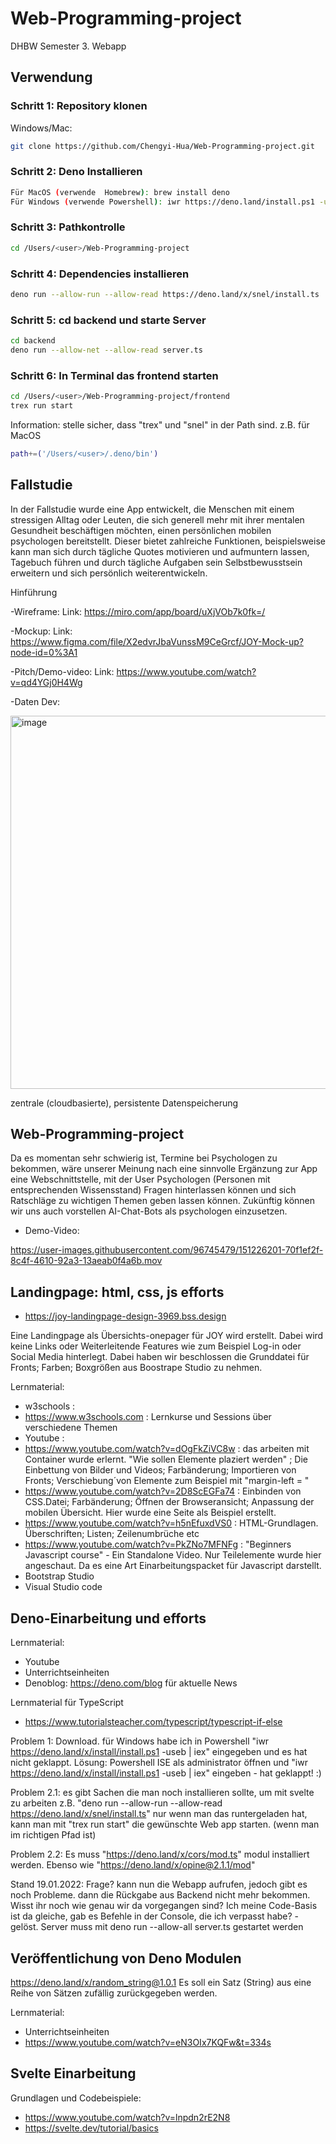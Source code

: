 # Web-Programming-project
DHBW Semester 3. Webapp 

## Verwendung
### Schritt 1: Repository klonen 
Windows/Mac:
```bash
git clone https://github.com/Chengyi-Hua/Web-Programming-project.git
```
### Schritt 2: Deno Installieren

```bash
Für MacOS (verwende  Homebrew): brew install deno
Für Windows (verwende Powershell): iwr https://deno.land/install.ps1 -useb | iex
```
### Schritt 3: Pathkontrolle 
```bash
cd /Users/<user>/Web-Programming-project
```
### Schritt 4: Dependencies installieren
```bash
deno run --allow-run --allow-read https://deno.land/x/snel/install.ts
```
### Schritt 5: cd backend und starte Server
```bash
cd backend
deno run --allow-net --allow-read server.ts
```
### Schritt 6: In Terminal das frontend starten
```bash
cd /Users/<user>/Web-Programming-project/frontend
trex run start
```
Information: stelle sicher, dass "trex" und "snel" in der Path sind. z.B. für MacOS
```bash
path+=('/Users/<user>/.deno/bin')
```  


## Fallstudie
In der Fallstudie wurde eine App entwickelt, die Menschen mit einem stressigen Alltag oder Leuten, die sich generell mehr mit ihrer mentalen Gesundheit beschäftigen möchten, einen persönlichen mobilen psychologen bereitstellt. Dieser bietet zahlreiche Funktionen, beispielsweise kann man sich durch tägliche Quotes motivieren und aufmuntern lassen, Tagebuch führen und durch tägliche Aufgaben sein Selbstbewusstsein erweitern und sich persönlich weiterentwickeln.

Hinführung

-Wireframe:
Link: https://miro.com/app/board/uXjVOb7k0fk=/

-Mockup:
Link: https://www.figma.com/file/X2edvrJbaVunssM9CeGrcf/JOY-Mock-up?node-id=0%3A1

-Pitch/Demo-video:
Link: https://www.youtube.com/watch?v=qd4YGj0H4Wg

-Daten Dev: 

<img width="597" alt="image" src="https://user-images.githubusercontent.com/96745479/149769309-337efd8d-b5aa-4a86-8e03-869d0a65ccb9.png">

zentrale (cloudbasierte), persistente Datenspeicherung




## Web-Programming-project
Da es momentan sehr schwierig ist, Termine bei Psychologen zu bekommen, wäre unserer Meinung nach eine sinnvolle Ergänzung zur App eine Webschnittstelle, mit der User Psychologen (Personen mit entsprechenden Wissensstand) Fragen hinterlassen können und sich Ratschläge zu wichtigen Themen geben lassen können. Zukünftig können wir uns auch vorstellen AI-Chat-Bots als psychologen einzusetzen.

- Demo-Video: 


https://user-images.githubusercontent.com/96745479/151226201-70f1ef2f-8c4f-4610-92a3-13aeab0f4a6b.mov



## Landingpage: html, css, js efforts

- https://joy-landingpage-design-3969.bss.design

Eine Landingpage als Übersichts-onepager für JOY wird erstellt. Dabei wird keine Links oder Weiterleitende Features wie zum Beispiel Log-in oder Social Media hinterlegt. 
Dabei haben wir beschlossen die Grunddatei für Fronts; Farben; Boxgrößen aus Boostrape Studio zu nehmen.  

Lernmaterial:
- w3schools :  
- https://www.w3schools.com : Lernkurse und Sessions über verschiedene Themen
- Youtube   :  
- https://www.youtube.com/watch?v=dOgFkZiVC8w : das arbeiten mit Container wurde erlernt. "Wie sollen Elemente plaziert werden" ; Die Einbettung von                                                                     Bilder und Videos; Farbänderung; Importieren von Fronts; Verschiebung´von Elemente zum Beispiel mit                                                                       "margin-left = "
- https://www.youtube.com/watch?v=2D8ScEGFa74 : Einbinden von CSS.Datei; Farbänderung; Öffnen der Browseransicht; Anpassung der mobilen Übersicht. Hier wurde eine Seite als Beispiel erstellt.
- https://www.youtube.com/watch?v=h5nEfuxdVS0 : HTML-Grundlagen. Überschriften; Listen; Zeilenumbrüche etc
- https://www.youtube.com/watch?v=PkZNo7MFNFg : "Beginners Javascript course" - Ein Standalone Video. Nur Teilelemente wurde hier angeschaut. Da es eine                                                                 Art Einarbeitungspacket für Javascript darstellt. 
- Bootstrap Studio
- Visual Studio code


## Deno-Einarbeitung und efforts
Lernmaterial:
- Youtube
- Unterrichtseinheiten 
- Denoblog: https://deno.com/blog für aktuelle News

Lernmaterial für TypeScript
- https://www.tutorialsteacher.com/typescript/typescript-if-else

Problem 1: Download. für Windows habe ich in Powershell "iwr https://deno.land/x/install/install.ps1 -useb | iex" eingegeben und es hat nicht geklappt. 
Lösung: Powershell ISE als administrator öffnen und "iwr https://deno.land/x/install/install.ps1 -useb | iex" eingeben - hat geklappt! :)

Problem 2.1: es gibt Sachen die man noch installieren sollte, um mit svelte zu arbeiten z.B. "deno run --allow-run --allow-read https://deno.land/x/snel/install.ts" 
nur wenn man das runtergeladen hat, kann man mit "trex run start" die gewünschte Web app starten. (wenn man im richtigen Pfad ist)

Problem 2.2: Es muss "https://deno.land/x/cors/mod.ts" modul installiert werden. Ebenso wie "https://deno.land/x/opine@2.1.1/mod"

Stand 19.01.2022: Frage? kann nun die Webapp aufrufen, jedoch gibt es noch Probleme. dann die Rückgabe aus Backend nicht mehr bekommen. Wisst ihr noch wie genau wir da vorgegangen sind? Ich meine Code-Basis ist da gleiche, gab es Befehle in der Console, die ich verpasst habe? - gelöst. Server muss mit deno run --allow-all server.ts gestartet werden

## Veröffentlichung von Deno Modulen
https://deno.land/x/random_string@1.0.1
Es soll ein Satz (String) aus eine Reihe von Sätzen zufällig zurückgegeben werden.

Lernmaterial:
- Unterrichtseinheiten
- https://www.youtube.com/watch?v=eN3OIx7KQFw&t=334s

## Svelte Einarbeitung
Grundlagen und Codebeispiele:
- https://www.youtube.com/watch?v=lnpdn2rE2N8
- https://svelte.dev/tutorial/basics




